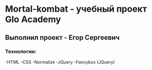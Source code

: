 # Mortal-kombat - учебный проект Glo Academy
## Выполнил проект - Егор Сергеевич
### Технологии:
-HTML
-CSS
-Normalize
-JQuery
-Fancybox (JQuery)
